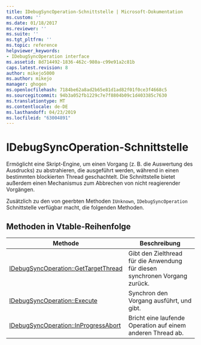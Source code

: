 ```yaml
---
title: IDebugSyncOperation-Schnittstelle | Microsoft-Dokumentation
ms.custom: ''
ms.date: 01/18/2017
ms.reviewer: ''
ms.suite: ''
ms.tgt_pltfrm: ''
ms.topic: reference
helpviewer_keywords:
- IDebugSyncOperation interface
ms.assetid: 8d714492-1836-462c-980a-c99e91a2c81b
caps.latest.revision: 8
author: mikejo5000
ms.author: mikejo
manager: ghogen
ms.openlocfilehash: 7184be62a8ad2b65e81d1ad82f01f0ce3f4668c5
ms.sourcegitcommit: 94b3a052fb1229c7e7f8804b09c1d403385c7630
ms.translationtype: MT
ms.contentlocale: de-DE
ms.lasthandoff: 04/23/2019
ms.locfileid: "63004891"
---
```

# <a name="idebugsyncoperation-interface"></a>IDebugSyncOperation-Schnittstelle
Ermöglicht eine Skript-Engine, um einen Vorgang (z. B. die Auswertung des Ausdrucks) zu abstrahieren, die ausgeführt werden, während in einen bestimmten blockierten Thread geschachtelt. Die Schnittstelle bietet außerdem einen Mechanismus zum Abbrechen von nicht reagierender Vorgängen.  
  
 Zusätzlich zu den von geerbten Methoden `IUnknown`, `IDebugSyncOperation` Schnittstelle verfügbar macht, die folgenden Methoden.  
  
## <a name="methods-in-vtable-order"></a>Methoden in Vtable-Reihenfolge  
  
|Methode|Beschreibung|  
|------------|-----------------|  
|[IDebugSyncOperation::GetTargetThread](../../winscript/reference/idebugsyncoperation-gettargetthread.md)|Gibt den Zielthread für die Anwendung für diesen synchronen Vorgang zurück.|  
|[IDebugSyncOperation::Execute](../../winscript/reference/idebugsyncoperation-execute.md)|Synchron den Vorgang ausführt, und gibt.|  
|[IDebugSyncOperation::InProgressAbort](../../winscript/reference/idebugsyncoperation-inprogressabort.md)|Bricht eine laufende Operation auf einem anderen Thread ab.|